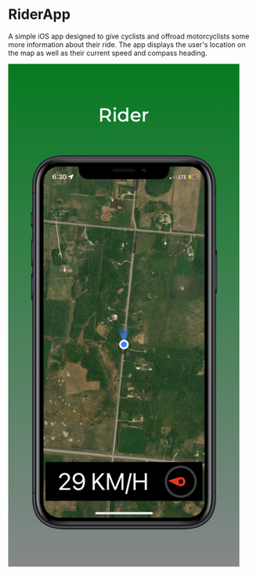 # RiderApp
A simple iOS app designed to give cyclists and offroad motorcyclists some more information about their ride. 
The app displays the user's location on the map as well as their current speed and compass heading.

![alt text](https://github.com/codyauch/RiderApp/blob/main/Misc/AppPreview.jpeg?raw=true)
